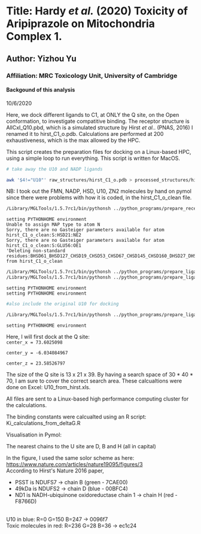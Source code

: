 # Title: Hardy *et al.* (2020) Toxicity of Aripiprazole on Mitochondria Complex 1.

## Author: Yizhou Yu

### Affiliation: MRC Toxicology Unit, University of Cambridge


#### Backgound of this analysis

10/6/2020

Here, we dock different ligands to C1, at ONLY the Q site, on the Open conformation, to investigate compatitive binding. The receptor structure is AllCxI_Q10.pbd, which is a simulated structure by Hirst *et al.*. (PNAS, 2016) I renamed it to hirst_C1_o.pdb. Calculations are performed at 200 exhaustiveness, which is the max allowed by the HPC. 

This script creates the preparation files for docking on a Linux-based HPC, using a simple loop to run everything. This script is written for MacOS.


```bash
# take away the U10 and NADP ligands

awk '$4!="U10"' raw_structures/hirst_C1_o.pdb > processed_structures/hirst_C1_o_clean.pdb
```

NB: I took out the FMN, NADP, HSD, U10, ZN2 molecules by hand on pymol since there were problems with how it is coded, in the hirst_C1_o_clean file. 


```bash
/Library/MGLTools/1.5.7rc1/bin/pythonsh ../python_programs/prepare_receptor4.py -r processed_structures/hirst_C1_o_clean.pdb -e -d hirst_C1_o_preparation.txt

```

    setting PYTHONHOME environment
    Unable to assign MAP type to atom N
    Sorry, there are no Gasteiger parameters available for atom hirst_C1_o_clean:S:HSD21:NE2
    Sorry, there are no Gasteiger parameters available for atom hirst_C1_o_clean:S:GLU56:OE1
    'Deleting non-standard residues:BHSD61_BHSD127_CHSD19_CHSD53_CHSD67_CHSD145_CHSD160_DHSD27_DHSD55_DHSD79_DHSD84_DHSD150_DHSD157_DHSD190_DHSD200_DHSD347_DHSD348_DHSD398_DHSD409_EHSD9_EHSD42_EHSD99_FHSD29_FHSD113_FHSD116_FHSD261_FHSD283_FHSD356_FHSD402_FHSD421_FHSD437_GHSD43_GHSD101_GHSD255_GHSD293_GHSD401_GHSD421_GHSD437_GHSD494_GHSD548_GHSD549_HHSD247_HHSD250_HHSD287_HHSD304_IHSD65_IHSD144_KHSD25_KHSD52_LHSD56_LHSD67_LHSD230_LHSD248_LHSD328_LHSD332_LHSD348_LHSD514_LHSD534_LHSD605_MHSD30_MHSD82_MHSD83_MHSD187_MHSD213_MHSD220_MHSD293_MHSD319_MHSD338_MHSD422_MHSD440_NHSD25_NHSD48_NHSD112_NHSD186_NHSD232_NFES301_NFES803_NSF4201_NSF4502_NSF4802_NSF4801_NSF4202_OHSD57_OHSD114_OHSD151_OHSD167_OHSD190_OHSD257_OHSD287_PHSD2_PHSD3_PHSD8_PHSD37_PHSD49_PHSD58_PHSD87_PHSD131_PHSD134_PHSD250_PHSD260_PHSD288_PHSD296_PHSD321_QHSD29_RHSD13_RHSD68_SHSD21_SHSD27_SHSD40_SHSD68_SHSD9_SHSD35_SHSD59_SHSD88_SHSD97_SHSD26_SHSD33_SHSD44_SHSD76_SHSD10_SHSD13_SHSD45_SHSD103_SHSD63_SHSD69_SHSD124_SHSD135_SHSD66_SHSD73_SHSD82_SHSD42_SHSD50_SHSD78_SHSD104_SHSD11_SHSD25_SHSD32_SHSD72_SHSD75_SHSD107_SHSD168_SHSD60_SHSD81_SHSD84_SHSD91_SHSD55_SHSD64_SHSD120_SHSD143_SHSD148_SHSD17_SHSD87_SHSD113_SHSD46_THSD35_UHSD35_VHSD20_VHSD36_WHSD47_WHSD71_WHSD101_WHSD107_WHSD125_XHSD29_XHSD30_XHSD76_XHSD142_XHSD162_YHSD18_ZHSD111_ from hirst_C1_o_clean



```bash
/Library/MGLTools/1.5.7rc1/bin/pythonsh ../python_programs/prepare_ligand4.py -l raw_structures/piericidinA.pdb -o processed_structures/piericidinA.pdbqt
/Library/MGLTools/1.5.7rc1/bin/pythonsh ../python_programs/prepare_ligand4.py -l raw_structures/rotenone.pdb -o processed_structures/rotenone.pdbqt

```

    setting PYTHONHOME environment
    setting PYTHONHOME environment



```bash
#also include the original U10 for docking 

/Library/MGLTools/1.5.7rc1/bin/pythonsh ../python_programs/prepare_ligand4.py -l raw_structures/U10_from_hirst.pdb -o processed_structures/U10_hirst.pdbqt
```

    setting PYTHONHOME environment


Here, I will first dock at the Q site: <br>
`center_x = 73.6025098`

`center_y = -6.034084967`

`center_z = 23.58526797`

The size of the Q site is 13 x 21 x 39. By having a search space of 30 * 40 * 70, I am sure to cover the correct search area. These calcualtions were done on Excel: U10_from_hirst.xls. 

All files are sent to a Linux-based high performance computing cluster for the calculations. 

The binding constants were calcualted using an R script: Ki_calculations_from_deltaG.R

Visualisation in Pymol:

The nearest chains to the U site are D, B and H (all in capital)

In the figure, I used the same solor scheme as here: https://www.nature.com/articles/nature19095/figures/3 <br>
According to Hirst's Nature 2016 paper, 
- PSST is NDUFS7 -> chain B (green - 7CAE00)
- 49kDa is NDUFS2 -> chain D (blue - 00BFC4)
- ND1 is NADH-ubiquinone oxidoreductase chain 1	-> chain H (red - F8766D)
<br>
U10 in blue: R=0 G=150 B=247 -> 0096f7<br>
Toxic molecules in red: R=236 G=28 B=36 -> ec1c24 <br>

